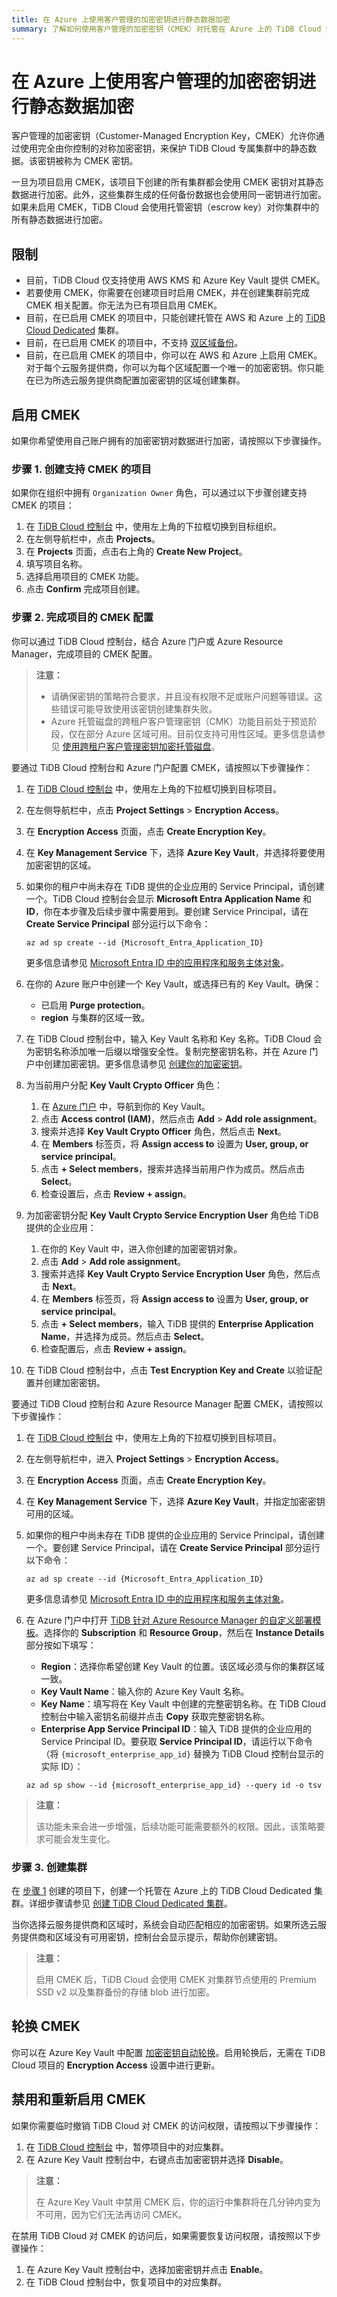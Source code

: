 ```yaml
---
title: 在 Azure 上使用客户管理的加密密钥进行静态数据加密
summary: 了解如何使用客户管理的加密密钥（CMEK）对托管在 Azure 上的 TiDB Cloud 集群中的数据进行加密。
---
```


# 在 Azure 上使用客户管理的加密密钥进行静态数据加密

客户管理的加密密钥（Customer-Managed Encryption Key，CMEK）允许你通过使用完全由你控制的对称加密密钥，来保护 TiDB Cloud 专属集群中的静态数据。该密钥被称为 CMEK 密钥。

一旦为项目启用 CMEK，该项目下创建的所有集群都会使用 CMEK 密钥对其静态数据进行加密。此外，这些集群生成的任何备份数据也会使用同一密钥进行加密。如果未启用 CMEK，TiDB Cloud 会使用托管密钥（escrow key）对你集群中的所有静态数据进行加密。

## 限制

- 目前，TiDB Cloud 仅支持使用 AWS KMS 和 Azure Key Vault 提供 CMEK。
- 若要使用 CMEK，你需要在创建项目时启用 CMEK，并在创建集群前完成 CMEK 相关配置。你无法为已有项目启用 CMEK。
- 目前，在已启用 CMEK 的项目中，只能创建托管在 AWS 和 Azure 上的 [TiDB Cloud Dedicated](/tidb-cloud/select-cluster-tier.md#tidb-cloud-dedicated) 集群。
- 目前，在已启用 CMEK 的项目中，不支持 [双区域备份](/tidb-cloud/backup-and-restore-concepts.md#dual-region-backup)。
- 目前，在已启用 CMEK 的项目中，你可以在 AWS 和 Azure 上启用 CMEK。对于每个云服务提供商，你可以为每个区域配置一个唯一的加密密钥。你只能在已为所选云服务提供商配置加密密钥的区域创建集群。

## 启用 CMEK

如果你希望使用自己账户拥有的加密密钥对数据进行加密，请按照以下步骤操作。

### 步骤 1. 创建支持 CMEK 的项目

如果你在组织中拥有 `Organization Owner` 角色，可以通过以下步骤创建支持 CMEK 的项目：

1. 在 [TiDB Cloud 控制台](https://tidbcloud.com) 中，使用左上角的下拉框切换到目标组织。
2. 在左侧导航栏中，点击 **Projects**。
3. 在 **Projects** 页面，点击右上角的 **Create New Project**。
4. 填写项目名称。
5. 选择启用项目的 CMEK 功能。
6. 点击 **Confirm** 完成项目创建。

### 步骤 2. 完成项目的 CMEK 配置

你可以通过 TiDB Cloud 控制台，结合 Azure 门户或 Azure Resource Manager，完成项目的 CMEK 配置。

> **注意：**
>
> - 请确保密钥的策略符合要求，并且没有权限不足或账户问题等错误。这些错误可能导致使用该密钥创建集群失败。
> - Azure 托管磁盘的跨租户客户管理密钥（CMK）功能目前处于预览阶段，仅在部分 Azure 区域可用。目前仅支持可用性区域。更多信息请参见 [使用跨租户客户管理密钥加密托管磁盘](https://learn.microsoft.com/en-us/azure/virtual-machines/disks-cross-tenant-customer-managed-keys?tabs=azure-portal#preview-regional-availability)。

<SimpleTab groupId="method">
<div label="Use Azure portal" value="console">

要通过 TiDB Cloud 控制台和 Azure 门户配置 CMEK，请按照以下步骤操作：

1. 在 [TiDB Cloud 控制台](https://tidbcloud.com/) 中，使用左上角的下拉框切换到目标项目。

2. 在左侧导航栏中，点击 **Project Settings** > **Encryption Access**。

3. 在 **Encryption Access** 页面，点击 **Create Encryption Key**。

4. 在 **Key Management Service** 下，选择 **Azure Key Vault**，并选择将要使用加密密钥的区域。

5. 如果你的租户中尚未存在 TiDB 提供的企业应用的 Service Principal，请创建一个。TiDB Cloud 控制台会显示 **Microsoft Entra Application Name** 和 **ID**，你在本步骤及后续步骤中需要用到。要创建 Service Principal，请在 **Create Service Principal** 部分运行以下命令：

    ```shell
    az ad sp create --id {Microsoft_Entra_Application_ID}
    ```

    更多信息请参见 [Microsoft Entra ID 中的应用程序和服务主体对象](https://learn.microsoft.com/en-us/azure/active-directory/develop/app-objects-and-service-principals)。

6. 在你的 Azure 账户中创建一个 Key Vault，或选择已有的 Key Vault。确保：

    * 已启用 **Purge protection**。
    * **region** 与集群的区域一致。

7. 在 TiDB Cloud 控制台中，输入 Key Vault 名称和 Key 名称。TiDB Cloud 会为密钥名称添加唯一后缀以增强安全性。复制完整密钥名称，并在 Azure 门户中创建加密密钥。更多信息请参见 [创建你的加密密钥](https://learn.microsoft.com/en-us/azure/key-vault/keys/quick-create-portal)。

8. 为当前用户分配 **Key Vault Crypto Officer** 角色：

    1. 在 [Azure 门户](https://portal.azure.com/) 中，导航到你的 Key Vault。
    2. 点击 **Access control (IAM)**，然后点击 **Add** > **Add role assignment**。
    3. 搜索并选择 **Key Vault Crypto Officer** 角色，然后点击 **Next**。
    4. 在 **Members** 标签页，将 **Assign access to** 设置为 **User, group, or service principal**。
    5. 点击 **+ Select members**，搜索并选择当前用户作为成员。然后点击 **Select**。
    6. 检查设置后，点击 **Review + assign**。

9. 为加密密钥分配 **Key Vault Crypto Service Encryption User** 角色给 TiDB 提供的企业应用：

    1. 在你的 Key Vault 中，进入你创建的加密密钥对象。
    2. 点击 **Add** > **Add role assignment**。
    3. 搜索并选择 **Key Vault Crypto Service Encryption User** 角色，然后点击 **Next**。
    4. 在 **Members** 标签页，将 **Assign access to** 设置为 **User, group, or service principal**。
    5. 点击 **+ Select members**，输入 TiDB 提供的 **Enterprise Application Name**，并选择为成员。然后点击 **Select**。
    6. 检查配置后，点击 **Review + assign**。

10. 在 TiDB Cloud 控制台中，点击 **Test Encryption Key and Create** 以验证配置并创建加密密钥。

</div>
<div label="Use Azure Resource Manager" value="arm">

要通过 TiDB Cloud 控制台和 Azure Resource Manager 配置 CMEK，请按照以下步骤操作：

1. 在 [TiDB Cloud 控制台](https://tidbcloud.com/) 中，使用左上角的下拉框切换到目标项目。

2. 在左侧导航栏中，进入 **Project Settings** > **Encryption Access**。

3. 在 **Encryption Access** 页面，点击 **Create Encryption Key**。

4. 在 **Key Management Service** 下，选择 **Azure Key Vault**，并指定加密密钥可用的区域。

5. 如果你的租户中尚未存在 TiDB 提供的企业应用的 Service Principal，请创建一个。要创建 Service Principal，请在 **Create Service Principal** 部分运行以下命令：

    ```shell
    az ad sp create --id {Microsoft_Entra_Application_ID}
    ```

    更多信息请参见 [Microsoft Entra ID 中的应用程序和服务主体对象](https://learn.microsoft.com/en-us/azure/active-directory/develop/app-objects-and-service-principals)。

6. 在 Azure 门户中打开 [TiDB 针对 Azure Resource Manager 的自定义部署模板](https://portal.azure.com/#create/Microsoft.Template/uri/https%3A%2F%2Ftcidm.blob.core.windows.net%2Fcmek%2Fazure_cmek_rmt.json%3Fsv%3D2015-04-05%26ss%3Db%26srt%3Dco%26sp%3Drl%26se%3D2029-03-01T00%3A00%3A01.0000000Z%26sig%3DIA02CymcFpYCwoTsqCSJVD%2F8Khh%2F0UAPrkKDeLMIIFc%3D)。选择你的 **Subscription** 和 **Resource Group**，然后在 **Instance Details** 部分按如下填写：

    - **Region**：选择你希望创建 Key Vault 的位置。该区域必须与你的集群区域一致。
    - **Key Vault Name**：输入你的 Azure Key Vault 名称。
    - **Key Name**：填写将在 Key Vault 中创建的完整密钥名称。在 TiDB Cloud 控制台中输入密钥名前缀并点击 **Copy** 获取完整密钥名称。
    - **Enterprise App Service Principal ID**：输入 TiDB 提供的企业应用的 Service Principal ID。要获取 **Service Principal ID**，请运行以下命令（将 `{microsoft_enterprise_app_id}` 替换为 TiDB Cloud 控制台显示的实际 ID）：
     
    ```shell
    az ad sp show --id {microsoft_enterprise_app_id} --query id -o tsv
    ```

</div>
</SimpleTab>

> **注意：**
>
> 该功能未来会进一步增强，后续功能可能需要额外的权限。因此，该策略要求可能会发生变化。

### 步骤 3. 创建集群

在 [步骤 1](#step-1-create-a-cmek-enabled-project) 创建的项目下，创建一个托管在 Azure 上的 TiDB Cloud Dedicated 集群。详细步骤请参见 [创建 TiDB Cloud Dedicated 集群](/tidb-cloud/create-tidb-cluster.md)。

当你选择云服务提供商和区域时，系统会自动匹配相应的加密密钥。如果所选云服务提供商和区域没有可用密钥，控制台会显示提示，帮助你创建密钥。

> **注意：**
>
> 启用 CMEK 后，TiDB Cloud 会使用 CMEK 对集群节点使用的 Premium SSD v2 以及集群备份的存储 blob 进行加密。

## 轮换 CMEK

你可以在 Azure Key Vault 中配置 [加密密钥自动轮换](https://learn.microsoft.com/en-us/azure/key-vault/keys/how-to-configure-key-rotation)。启用轮换后，无需在 TiDB Cloud 项目的 **Encryption Access** 设置中进行更新。

## 禁用和重新启用 CMEK

如果你需要临时撤销 TiDB Cloud 对 CMEK 的访问权限，请按照以下步骤操作：

1. 在 [TiDB Cloud 控制台](https://tidbcloud.com/) 中，暂停项目中的对应集群。
2. 在 Azure Key Vault 控制台中，右键点击加密密钥并选择 **Disable**。

> **注意：**
>
> 在 Azure Key Vault 中禁用 CMEK 后，你的运行中集群将在几分钟内变为不可用，因为它们无法再访问 CMEK。

在禁用 TiDB Cloud 对 CMEK 的访问后，如果需要恢复访问权限，请按照以下步骤操作：

1. 在 Azure Key Vault 控制台中，选择加密密钥并点击 **Enable**。
2. 在 TiDB Cloud 控制台中，恢复项目中的对应集群。